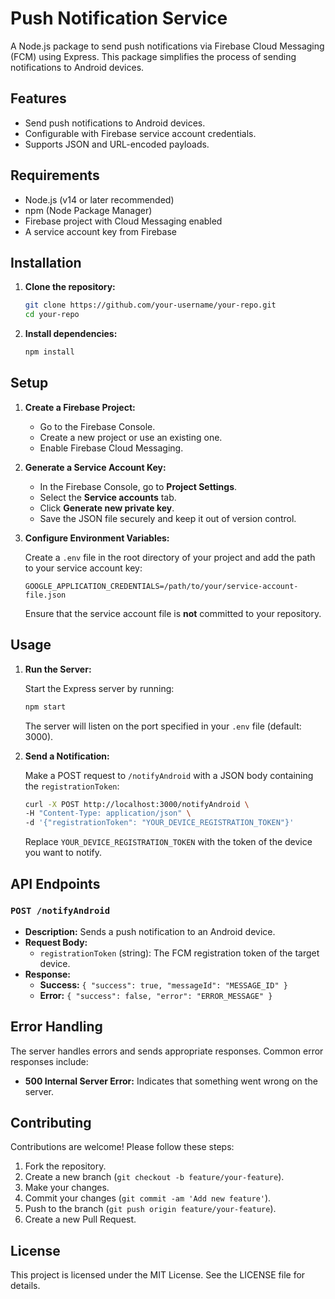# Push Notification Service

A Node.js package to send push notifications via Firebase Cloud Messaging (FCM) using Express. This package simplifies the process of sending notifications to Android devices.

## Features

- Send push notifications to Android devices.
- Configurable with Firebase service account credentials.
- Supports JSON and URL-encoded payloads.

## Requirements

- Node.js (v14 or later recommended)
- npm (Node Package Manager)
- Firebase project with Cloud Messaging enabled
- A service account key from Firebase

## Installation

1. **Clone the repository:**

   ```bash
   git clone https://github.com/your-username/your-repo.git
   cd your-repo
   ```

2. **Install dependencies:**

   ```bash
   npm install
   ```

## Setup

1. **Create a Firebase Project:**
   - Go to the Firebase Console.
   - Create a new project or use an existing one.
   - Enable Firebase Cloud Messaging.
2. **Generate a Service Account Key:**
   - In the Firebase Console, go to **Project Settings**.
   - Select the **Service accounts** tab.
   - Click **Generate new private key**.
   - Save the JSON file securely and keep it out of version control.
3. **Configure Environment Variables:**

   Create a `.env` file in the root directory of your project and add the path to your service account key:

   ```
   GOOGLE_APPLICATION_CREDENTIALS=/path/to/your/service-account-file.json
   ```

   Ensure that the service account file is **not** committed to your repository.

## Usage

1. **Run the Server:**

   Start the Express server by running:

   ```bash
   npm start
   ```

   The server will listen on the port specified in your `.env` file (default: 3000).

2. **Send a Notification:**

   Make a POST request to `/notifyAndroid` with a JSON body containing the `registrationToken`:

   ```bash
   curl -X POST http://localhost:3000/notifyAndroid \
   -H "Content-Type: application/json" \
   -d '{"registrationToken": "YOUR_DEVICE_REGISTRATION_TOKEN"}'
   ```

   Replace `YOUR_DEVICE_REGISTRATION_TOKEN` with the token of the device you want to notify.

## API Endpoints

### `POST /notifyAndroid`

- **Description:** Sends a push notification to an Android device.
- **Request Body:**
  - `registrationToken` (string): The FCM registration token of the target device.
- **Response:**
  - **Success:** `{ "success": true, "messageId": "MESSAGE_ID" }`
  - **Error:** `{ "success": false, "error": "ERROR_MESSAGE" }`

## Error Handling

The server handles errors and sends appropriate responses. Common error responses include:

- **500 Internal Server Error:** Indicates that something went wrong on the server.

## Contributing

Contributions are welcome! Please follow these steps:

1. Fork the repository.
2. Create a new branch (`git checkout -b feature/your-feature`).
3. Make your changes.
4. Commit your changes (`git commit -am 'Add new feature'`).
5. Push to the branch (`git push origin feature/your-feature`).
6. Create a new Pull Request.

## License

This project is licensed under the MIT License. See the LICENSE file for details.
